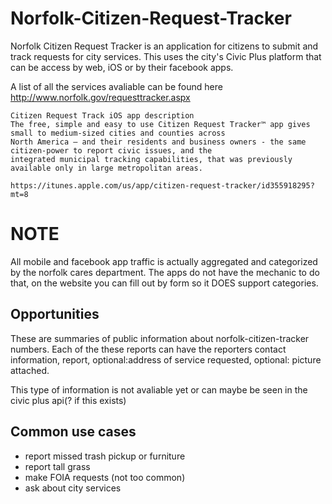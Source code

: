Norfolk-Citizen-Request-Tracker 
=====
Norfolk Citizen Request Tracker is an application for citizens to submit and track requests for city services. This uses the city's Civic Plus platform that can be access by web, iOS or by their facebook apps.

A list of all the services avaliable can be found here http://www.norfolk.gov/requesttracker.aspx 

```
Citizen Request Track iOS app description 
The free, simple and easy to use Citizen Request Tracker™ app gives small to medium-sized cities and counties across
North America – and their residents and business owners - the same citizen-power to report civic issues, and the
integrated municipal tracking capabilities, that was previously available only in large metropolitan areas.

https://itunes.apple.com/us/app/citizen-request-tracker/id355918295?mt=8

```

NOTE
===
All mobile and facebook app traffic is actually aggregated and categorized by the norfolk cares department. The apps do not have the mechanic to do that, on the website you can fill out by form so it DOES support categories.


Opportunities
---
These are summaries of public information about norfolk-citizen-tracker numbers. Each of the these reports can have the reporters contact information, report, optional:address of service requested, optional: picture attached.

This type of information is not avaliable yet or can maybe be seen in the civic plus api(? if this exists)

Common use cases
---
* report missed trash pickup or furniture 
* report tall grass
* make FOIA requests (not too common) 
* ask about city services

